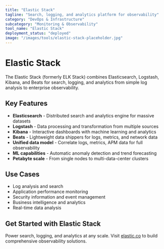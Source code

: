 ```yaml
---
title: "Elastic Stack"
tagline: "Search, logging, and analytics platform for observability"
category: "DevOps & Infrastructure"
subcategory: "Monitoring & Observability"
tool_name: "Elastic Stack"
deployment_status: "deployed"
image: "/images/tools/elastic-stack-placeholder.jpg"
---
```


# Elastic Stack

The Elastic Stack (formerly ELK Stack) combines Elasticsearch, Logstash, Kibana, and Beats for search, logging, and analytics from simple log analysis to enterprise observability.

## Key Features

- **Elasticsearch** - Distributed search and analytics engine for massive datasets
- **Logstash** - Data processing and transformation from multiple sources
- **Kibana** - Interactive dashboards with machine learning and analytics
- **Beats** - Lightweight data shippers for logs, metrics, and network data
- **Unified data model** - Correlate logs, metrics, APM data for full observability
- **ML capabilities** - Automatic anomaly detection and trend forecasting
- **Petabyte scale** - From single nodes to multi-data-center clusters

## Use Cases

- Log analysis and search
- Application performance monitoring
- Security information and event management
- Business intelligence and analytics
- Real-time data analysis

## Get Started with Elastic Stack

Power search, logging, and analytics at any scale. Visit [elastic.co](https://www.elastic.co) to build comprehensive observability solutions.
